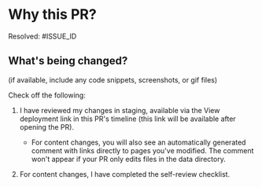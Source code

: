 # Why this PR?

Resolved: #ISSUE_ID

## What's being changed?

(if available, include any code snippets, screenshots, or gif files)

Check off the following:

1. I have reviewed my changes in staging, available via the View deployment link in this PR's timeline (this link will be available after opening the PR).

   - For content changes, you will also see an automatically generated comment with links directly to pages you've modified. The comment won't appear if your PR only edits files in the data directory.

2. For content changes, I have completed the self-review checklist.
